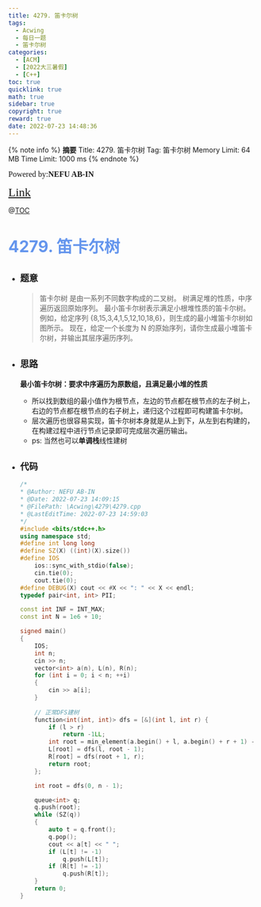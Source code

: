 ```yaml
---
title: 4279. 笛卡尔树
tags:
  - Acwing
  - 每日一题
  - 笛卡尔树
categories:
  - [ACM] 
  - [2022大三暑假] 
  - [C++]
toc: true
quicklink: true
math: true
sidebar: true
copyright: true
reward: true
date: 2022-07-23 14:48:36
---
```



{% note info %}
**摘要**
Title: 4279. 笛卡尔树
Tag: 笛卡尔树
Memory Limit: 64 MB
Time Limit: 1000 ms
{% endnote %}
<!-- more -->

<font size=3 face=楷体>Powered by:**NEFU AB-IN**</font>

<font color=#FFA500 size=5 face=楷体>[Link](https://www.acwing.com/problem/content/4282/)</font>

@[TOC](文章目录)

# <font color=#6495ED size=6>4279. 笛卡尔树</font>

* ## <font size=4 face=粗体>题意</font>

  >笛卡尔树 是由一系列不同数字构成的二叉树。
  >树满足堆的性质，中序遍历返回原始序列。
  >最小笛卡尔树表示满足小根堆性质的笛卡尔树。
  >例如，给定序列 {8,15,3,4,1,5,12,10,18,6}，则生成的最小堆笛卡尔树如图所示。
  >现在，给定一个长度为 N 的原始序列，请你生成最小堆笛卡尔树，并输出其层序遍历序列。

* ## <font size=4 face=粗体>思路</font>

  **最小笛卡尔树：要求中序遍历为原数组，且满足最小堆的性质**
  * 所以找到数组的最小值作为根节点，左边的节点都在根节点的左子树上，右边的节点都在根节点的右子树上，递归这个过程即可构建笛卡尔树。
  * 层次遍历也很容易实现，笛卡尔树本身就是从上到下，从左到右构建的，在构建过程中进行节点记录即可完成层次遍历输出。
  * ps: 当然也可以**单调栈**线性建树

* ## <font size=4 face=粗体>代码</font>

  ```cpp
  /*
  * @Author: NEFU AB-IN
  * @Date: 2022-07-23 14:09:15
  * @FilePath: \Acwing\4279\4279.cpp
  * @LastEditTime: 2022-07-23 14:59:03
  */
  #include <bits/stdc++.h>
  using namespace std;
  #define int long long
  #define SZ(X) ((int)(X).size())
  #define IOS                                                                                                            \
      ios::sync_with_stdio(false);                                                                                       \
      cin.tie(0);                                                                                                        \
      cout.tie(0);
  #define DEBUG(X) cout << #X << ": " << X << endl;
  typedef pair<int, int> PII;

  const int INF = INT_MAX;
  const int N = 1e6 + 10;

  signed main()
  {
      IOS;
      int n;
      cin >> n;
      vector<int> a(n), L(n), R(n);
      for (int i = 0; i < n; ++i)
      {
          cin >> a[i];
      }
      
      // 正常DFS建树
      function<int(int, int)> dfs = [&](int l, int r) {
          if (l > r)
              return -1LL;
          int root = min_element(a.begin() + l, a.begin() + r + 1) - a.begin();
          L[root] = dfs(l, root - 1);
          R[root] = dfs(root + 1, r);
          return root;
      };

      int root = dfs(0, n - 1);

      queue<int> q;
      q.push(root);
      while (SZ(q))
      {
          auto t = q.front();
          q.pop();
          cout << a[t] << " ";
          if (L[t] != -1)
              q.push(L[t]);
          if (R[t] != -1)
              q.push(R[t]);
      }
      return 0;
  }
  ```